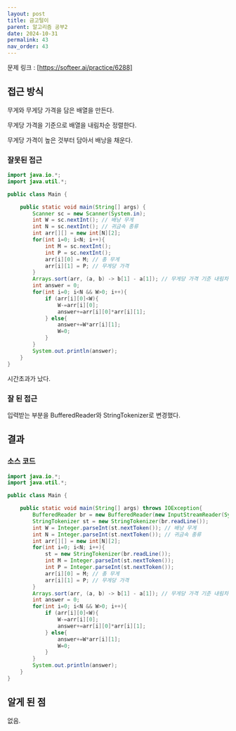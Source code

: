 ```yaml
---
layout: post
title: 금고털이
parent: 알고리즘 공부2
date: 2024-10-31
permalink: 43
nav_order: 43
---
```


문제 링크 : [https://softeer.ai/practice/6288]

## 접근 방식

무게와 무게당 가격을 담은 배열을 만든다.

무게당 가격을 기준으로 배열을 내림차순 정렬한다.

무게당 가격이 높은 것부터 담아서 배낭을 채운다.

### 잘못된 접근

```java
import java.io.*;
import java.util.*;

public class Main {

    public static void main(String[] args) {
        Scanner sc = new Scanner(System.in);
        int W = sc.nextInt(); // 배낭 무게
        int N = sc.nextInt(); // 귀금속 종류
        int arr[][] = new int[N][2];
        for(int i=0; i<N; i++){
            int M = sc.nextInt();
            int P = sc.nextInt();
            arr[i][0] = M; // 총 무게
            arr[i][1] = P; // 무게당 가격
        }
        Arrays.sort(arr, (a, b) -> b[1] - a[1]); // 무게당 가격 기준 내림차순
        int answer = 0;
        for(int i=0; i<N && W>0; i++){
            if (arr[i][0]<W){
                W-=arr[i][0];
                answer+=arr[i][0]*arr[i][1];
            } else{
                answer+=W*arr[i][1];
                W=0;
            }
        }
        System.out.println(answer);
    }
}
```

시간초과가 났다.

### 잘 된 접근

입력받는 부분을 BufferedReader와 StringTokenizer로 변경했다.

## 결과

### 소스 코드

```java
import java.io.*;
import java.util.*;

public class Main {

    public static void main(String[] args) throws IOException{
        BufferedReader br = new BufferedReader(new InputStreamReader(System.in));
        StringTokenizer st = new StringTokenizer(br.readLine());
        int W = Integer.parseInt(st.nextToken()); // 배낭 무게
        int N = Integer.parseInt(st.nextToken()); // 귀금속 종류
        int arr[][] = new int[N][2];
        for(int i=0; i<N; i++){
            st = new StringTokenizer(br.readLine());
            int M = Integer.parseInt(st.nextToken());
            int P = Integer.parseInt(st.nextToken());
            arr[i][0] = M; // 총 무게
            arr[i][1] = P; // 무게당 가격
        }
        Arrays.sort(arr, (a, b) -> b[1] - a[1]); // 무게당 가격 기준 내림차순
        int answer = 0;
        for(int i=0; i<N && W>0; i++){
            if (arr[i][0]<W){
                W-=arr[i][0];
                answer+=arr[i][0]*arr[i][1];
            } else{
                answer+=W*arr[i][1];
                W=0;
            }
        }
        System.out.println(answer);
    }
}

```

## 알게 된 점

없음.

[https://softeer.ai/practice/6288]: https://softeer.ai/practice/6288
